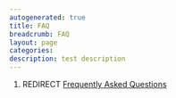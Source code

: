 ```yaml
---
autogenerated: true
title: FAQ
breadcrumb: FAQ
layout: page
categories: 
description: test description
---
```


1.  REDIRECT [Frequently Asked Questions](Frequently_Asked_Questions)
